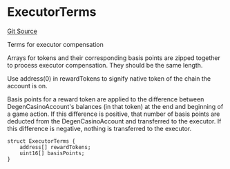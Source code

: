 # ExecutorTerms
[Git Source](https://github.com/PermissionlessGames/degen-casino/blob/8f57908c9fa7257d5b12b8ce17569a15ef42890a/src/AccountSystem.sol)

Terms for executor compensation

Arrays for tokens and their corresponding basis points are zipped together to process executor compensation.
They should be the same length.

Use address(0) in rewardTokens to signify native token of the chain the account is on.

Basis points for a reward token are applied to the difference between DegenCasinoAccount's balances (in that token)
at the end and beginning of a game action. If this difference is positive, that number of basis points are deducted from the
DegenCasinoAccount and transferred to the executor. If this difference is negative, nothing is transferred to the executor.


```solidity
struct ExecutorTerms {
    address[] rewardTokens;
    uint16[] basisPoints;
}
```


